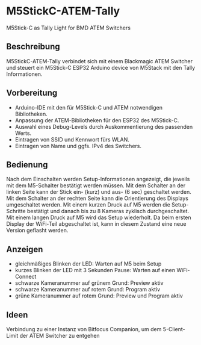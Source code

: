 # M5StickC-ATEM-Tally
M5Stick-C as Tally Light for BMD ATEM Switchers

## Beschreibung
M5StickC-ATEM-Tally verbindet sich mit einem Blackmagic ATEM Switcher und steuert ein M5Stick-C ESP32 Arduino device von M5Stack mit den Tally Informationen.

## Vorbereitung
- Arduino-IDE mit den für M5Stick-C und ATEM notwendigen Bibliotheken. 
- Anpassung der ATEM-Bibliotheken für den ESP32 des M5Stick-C. 
- Auswahl eines Debug-Levels durch Auskommentierung des passenden Werts. 
- Eintragen von SSID und Kennwort fürs WLAN. 
- Eintragen von Name und ggfs. IPv4 des Switchers. 

## Bedienung
Nach dem Einschalten werden Setup-Informationen angezeigt, die jeweils mit dem M5-Schalter bestätigt werden müssen. 
Mit dem Schalter an der linken Seite kann der Stick ein- (kurz) und aus- (6 sec) geschaltet werden. 
Mit dem Schalter an der rechten Seite kann die Orientierung des Displays umgeschaltet werden. 
Mit einem kurzen Druck auf M5 werden die Setup-Schritte bestätigt und danach bis zu 8 Kameras zyklisch durchgeschaltet. 
Mit einem langen Druck auf M5 wird das Setup wiederholt. 
Da beim ersten Display der WiFi-Teil abgeschaltet ist, kann in diesem Zustand eine neue Version geflasht werden. 

## Anzeigen
- gleichmäßiges Blinken der LED: Warten auf M5 beim Setup
- kurzes Blinken der LED mit 3 Sekunden Pause: Warten auf einen WiFi-Connect
- schwarze Kameranummer auf grünem Grund: Preview aktiv
- schwarze Kameranummer auf rotem Grund: Program aktiv
- grüne Kameranummer auf rotem Grund: Preview und Program aktiv

## Ideen
Verbindung zu einer Instanz von Bitfocus Companion, um dem 5-Client-Limit der ATEM Switcher zu entgehen
